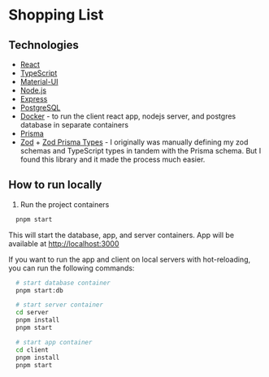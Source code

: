 # Shopping List

## Technologies

- [React](https://reactjs.org/)
- [TypeScript](https://www.typescriptlang.org/)
- [Material-UI](https://material-ui.com/)
- [Node.js](https://nodejs.org/)
- [Express](https://expressjs.com/)
- [PostgreSQL](https://www.postgresql.org/)
- [Docker](https://www.docker.com/) - to run the client react app, nodejs server, and postgres database in separate containers
- [Prisma](https://www.prisma.io/)
- [Zod](https://zod.dev/) +
  [Zod Prisma Types](https://www.npmjs.com/package/zod-prisma-types) - I
  originally was manually defining my zod schemas and TypeScript types in tandem
  with the Prisma schema. But I found this library and it made the process much
  easier.

## How to run locally

1. Run the project containers

```bash
  pnpm start
```

This will start the database, app, and server containers.
App will be available at [http://localhost:3000](http://localhost:3000)

If you want to run the app and client on local servers with hot-reloading, you can run the following commands:

```bash
  # start database container
  pnpm start:db

  # start server container
  cd server
  pnpm install
  pnpm start

  # start app container
  cd client
  pnpm install
  pnpm start
```
